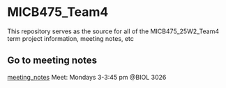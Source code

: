# MICB475_Team4
This repository serves as the source for all of the MICB475_25W2_Team4 term project information, meeting notes, etc

## Go to meeting notes
[meeting_notes](#meeting_notes)
Meet: Mondays 3-3:45 pm @BIOL 3026
